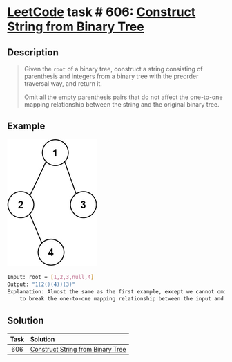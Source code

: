 # [LeetCode][leetcode] task # 606: [Construct String from Binary Tree][task]

Description
-----------

> Given the `root` of a binary tree, construct a string consisting of parenthesis
> and integers from a binary tree with the preorder traversal way, and return it.
> 
> Omit all the empty parenthesis pairs that do not affect the one-to-one mapping
> relationship between the string and the original binary tree.

 Example
-------

![tree.png](image/tree.png)

```sh
Input: root = [1,2,3,null,4]
Output: "1(2()(4))(3)"
Explanation: Almost the same as the first example, except we cannot omit the first parenthesis pair
    to break the one-to-one mapping relationship between the input and the output.
```

Solution
--------

| Task | Solution                                      |
|:----:|:----------------------------------------------|
| 606  | [Construct String from Binary Tree][solution] |


[leetcode]: <http://leetcode.com/>
[task]: <https://leetcode.com/problems/construct-string-from-binary-tree/>
[solution]: <https://github.com/wellaxis/praxis-leetcode/blob/main/src/main/java/com/witalis/praxis/leetcode/task/h7/p606/option/Practice.java>
